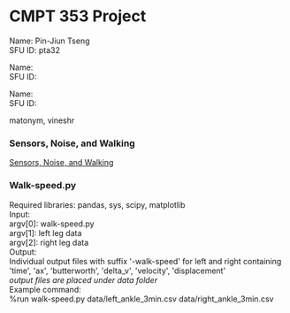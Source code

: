 # CMPT 353 Project

Name: Pin-Jiun Tseng  
SFU ID: pta32  
  
Name:  
SFU ID:  
  
Name:  
SFU ID:  

matonym, vineshr

### Sensors, Noise, and Walking

[Sensors, Noise, and Walking](https://coursys.sfu.ca/2021fa-cmpt-353-d1/pages/ProjectWalking)

### Walk-speed.py
Required libraries: pandas, sys, scipy, matplotlib  
Input:   
    argv[0]: walk-speed.py  
    argv[1]: left leg data  
    argv[2]: right leg data  
Output:  
    Individual output files with suffix '-walk-speed' for left and right containing 'time', 'ax', 'butterworth', 'delta_v', 'velocity', 'displacement'  
    *output files are placed under data folder*  
Example command:  
    %run walk-speed.py data/left_ankle_3min.csv data/right_ankle_3min.csv  


